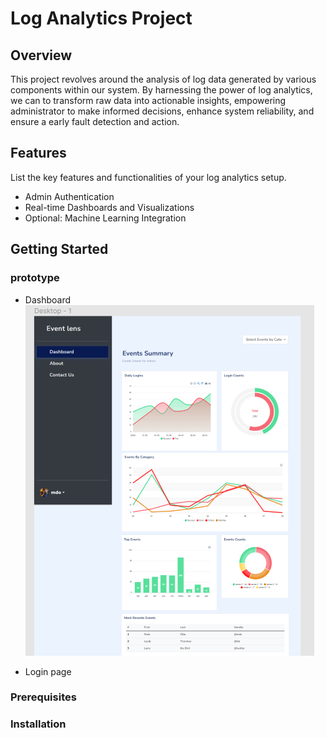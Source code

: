 # Log Analytics Project

## Overview

This project revolves around the analysis of log data generated by various components within our system. By harnessing the power of log analytics, we can to transform raw data into actionable insights, empowering administrator to make informed decisions, enhance system reliability, and ensure a early fault detection and action.

## Features

List the key features and functionalities of your log analytics setup.

- Admin Authentication
- Real-time Dashboards and Visualizations
- Optional: Machine Learning Integration

## Getting Started
### prototype
- Dashboard
![log analytics dashboard](image.png)

- Login page

### Prerequisites


### Installation